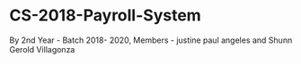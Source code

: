 # CS-2018-Payroll-System
By 2nd Year - Batch 2018- 2020, Members - justine paul angeles and Shunn Gerold Villagonza

